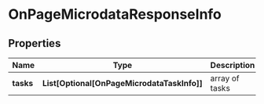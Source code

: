 # OnPageMicrodataResponseInfo


## Properties

| Name | Type | Description | Notes |
|------------ | ------------- | ------------- | -------------|
**tasks** | **List[Optional[OnPageMicrodataTaskInfo]]** | array of tasks |[optional]|